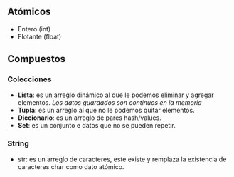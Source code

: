 ## Atómicos
- Entero (int)
- Flotante (float)

## Compuestos
### Colecciones
- **Lista**: es un arreglo dinámico al que le podemos eliminar y agregar elementos. *Los datos guardados son continuos en la memoria*
- **Tupla**: es un arreglo al que no le podemos quitar elementos.
- **Diccionario**: es un arreglo de pares hash/values.
- **Set**: es un conjunto e datos que no se pueden repetir.

### String
- str: es un arreglo de caracteres, este existe y remplaza la existencia de caracteres char como dato atómico.